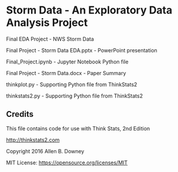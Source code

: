 # Storm Data - An Exploratory Data Analysis Project
Final EDA Project - NWS Storm Data

Final Project - Storm Data EDA.pptx - PowerPoint presentation

Final_Project.ipynb - Jupyter Notebook Python file

Final Project - Storm Data.docx - Paper Summary

thinkplot.py - Supporting Python file from ThinkStats2

thinkstats2.py - Supporting Python file from ThinkStats2

## Credits
This file contains code for use with Think Stats, 2nd Edition

http://thinkstats2.com

Copyright 2016 Allen B. Downey

MIT License: https://opensource.org/licenses/MIT
